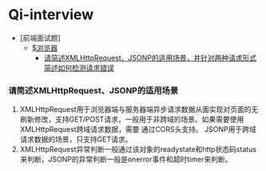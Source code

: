 # Qi-interview



- [前端面试题]
  - [$浏览器](#)
    - [请简述XMLHttpRequest、JSONP的适用场景，并针对两种请求形式简述如何检测请求错误](#请简述XMLHttpRequest、JSONP的适用场景)
    
    
    

### 请简述XMLHttpRequest、JSONP的适用场景
1. XMLHttpRequest用于浏览器端与服务器端异步请求数据从面实现对页面的无刷新修改，支持GET/POST请求，一般用于非跨域的场景。如果需要使用XMLHttpRequest跨域请求数据，需要 通过CORS头支持。 
  JSONP用于跨域请求数据的场景，只支持GET请求。
2. XMLHttpRequest异常判断一般通过该对象的readystate和http状态码status来判断，JSONP的异常判断一般是onerror事件和超时timer来判断。
    
    
    
    
    
    
    
    
    
    
    
    
    
    
    
    
    
    
    
    
    
    

